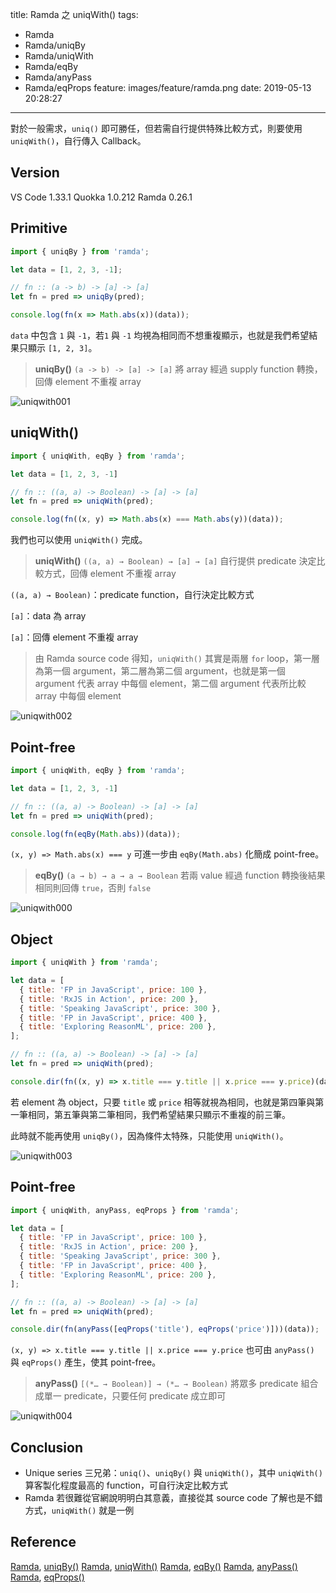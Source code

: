 title: Ramda 之 uniqWith()
tags:
  - Ramda
  - Ramda/uniqBy
  - Ramda/uniqWith
  - Ramda/eqBy
  - Ramda/anyPass
  - Ramda/eqProps
feature: images/feature/ramda.png
date: 2019-05-13 20:28:27
---
對於一般需求，`uniq()` 即可勝任，但若需自行提供特殊比較方式，則要使用 `uniqWith()`，自行傳入 Callback。

<!-- more -->

## Version

VS Code 1.33.1
Quokka 1.0.212
Ramda 0.26.1

## Primitive

```javascript
import { uniqBy } from 'ramda';

let data = [1, 2, 3, -1];

// fn :: (a -> b) -> [a] -> [a]
let fn = pred => uniqBy(pred);

console.log(fn(x => Math.abs(x))(data));
```

`data` 中包含 `1` 與 `-1`，若`1` 與  `-1` 均視為相同而不想重複顯示，也就是我們希望結果只顯示 `[1, 2, 3]`。

> **uniqBy()**
> `(a -> b) -> [a] -> [a]`
> 將 array 經過 supply function 轉換，回傳 element 不重複 array

![uniqwith001](/images/ramda/uniqwith/uniqwith001.png)

## uniqWith()

```javascript
import { uniqWith, eqBy } from 'ramda';

let data = [1, 2, 3, -1]

// fn :: ((a, a) -> Boolean) -> [a] -> [a]
let fn = pred => uniqWith(pred);

console.log(fn((x, y) => Math.abs(x) === Math.abs(y))(data));
```

我們也可以使用 `uniqWith()` 完成。

> **uniqWith()**
> `((a, a) → Boolean) → [a] → [a]`
> 自行提供 predicate 決定比較方式，回傳 element 不重複 array

`((a, a) → Boolean)`：predicate function，自行決定比較方式

`[a]`：data 為 array

`[a]`：回傳 element 不重複 array

> 由 Ramda source code 得知，`uniqWith()` 其實是兩層 `for` loop，第一層為第一個 argument，第二層為第二個 argument，也就是第一個 argument 代表 array 中每個 element，第二個 argument 代表所比較 array 中每個 element

![uniqwith002](/images/ramda/uniqwith/uniqwith002.png)

## Point-free

```javascript
import { uniqWith, eqBy } from 'ramda';

let data = [1, 2, 3, -1]

// fn :: ((a, a) -> Boolean) -> [a] -> [a]
let fn = pred => uniqWith(pred);

console.log(fn(eqBy(Math.abs))(data));
```

`(x, y) => Math.abs(x) === y` 可進一步由 `eqBy(Math.abs)` 化簡成 point-free。

> **eqBy()**
> `(a → b) → a → a → Boolean`
> 若兩 value 經過 function 轉換後結果相同則回傳 `true`，否則 `false`

![uniqwith000](/images/ramda/uniqwith/uniqwith000.png)

## Object

```javascript
import { uniqWith } from 'ramda';

let data = [
  { title: 'FP in JavaScript', price: 100 },
  { title: 'RxJS in Action', price: 200 },
  { title: 'Speaking JavaScript', price: 300 },
  { title: 'FP in JavaScript', price: 400 },
  { title: 'Exploring ReasonML', price: 200 },
];

// fn :: ((a, a) -> Boolean) -> [a] -> [a]
let fn = pred => uniqWith(pred);

console.dir(fn((x, y) => x.title === y.title || x.price === y.price)(data));
```

若 element 為 object，只要 `title` 或 `price` 相等就視為相同，也就是第四筆與第一筆相同，第五筆與第二筆相同，我們希望結果只顯示不重複的前三筆。

此時就不能再使用 `uniqBy()`，因為條件太特殊，只能使用 `uniqWith()`。

![uniqwith003](/images/ramda/uniqwith/uniqwith003.png)

## Point-free

```javascript
import { uniqWith, anyPass, eqProps } from 'ramda';

let data = [
  { title: 'FP in JavaScript', price: 100 },
  { title: 'RxJS in Action', price: 200 },
  { title: 'Speaking JavaScript', price: 300 },
  { title: 'FP in JavaScript', price: 400 },
  { title: 'Exploring ReasonML', price: 200 },
];

// fn :: ((a, a) -> Boolean) -> [a] -> [a]
let fn = pred => uniqWith(pred);

console.dir(fn(anyPass([eqProps('title'), eqProps('price')]))(data));
```

`(x, y) => x.title === y.title || x.price === y.price` 也可由 `anyPass()` 與 `eqProps()` 產生，使其 point-free。

> **anyPass()**
> `[(*… → Boolean)] → (*… → Boolean)`
> 將眾多 predicate 組合成單一 predicate，只要任何 predicate 成立即可

![uniqwith004](/images/ramda/uniqwith/uniqwith004.png)

## Conclusion

* Unique series 三兄弟：`uniq()`、`uniqBy()` 與 `uniqWith()`，其中 `uniqWith()` 算客製化程度最高的 function，可自行決定比較方式
* Ramda 若很難從官網說明明白其意義，直接從其 source code 了解也是不錯方式，`uniqWith()` 就是一例

## Reference

[Ramda](https://ramdajs.com), [uniqBy()](https://ramdajs.com/docs/#uniqBy)
[Ramda](https://ramdajs.com), [uniqWith()](https://ramdajs.com/docs/#uniqWith)
[Ramda](https://ramdajs.com), [eqBy()](https://ramdajs.com/docs/#eqBy)
[Ramda](https://ramdajs.com), [anyPass()](https://ramdajs.com/docs/#anyPass)
[Ramda](https://ramdajs.com), [eqProps()](https://ramdajs.com/docs/#eqProps)
